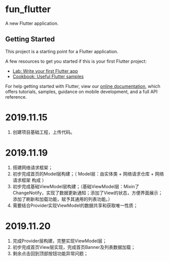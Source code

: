 # fun_flutter

A new Flutter application.

## Getting Started

This project is a starting point for a Flutter application.

A few resources to get you started if this is your first Flutter project:

- [Lab: Write your first Flutter app](https://flutter.dev/docs/get-started/codelab)
- [Cookbook: Useful Flutter samples](https://flutter.dev/docs/cookbook)

For help getting started with Flutter, view our
[online documentation](https://flutter.dev/docs), which offers tutorials,
samples, guidance on mobile development, and a full API reference.

# 2019.11.15
1. 创建项目基础工程，上传代码。

# 2019.11.19
1. 搭建网络请求框架；
2. 初步完成首页的Model层构建；（ Model层：由实体类 + 网络请求仓库 + 网络请求框架 构成 ）
3. 初步完成基础ViewModel层构建；（基础ViewModel层：Mixin了ChangeNotify，实现了数据更新通知；添加了View的状态，方便界面展示；添加了刷新和加载功能，赋予其通用的列表功能。）
4. 需要结合Provider实现ViewModel的数据共享和获取唯一性质；

# 2019.11.20
1. 完成Provider层构建，完整实现ViewModel层；
2. 初步完成首页View层实现，完成首页Banner及列表数据加载；
3. 剩余点击回到顶部按钮功能异常问题；